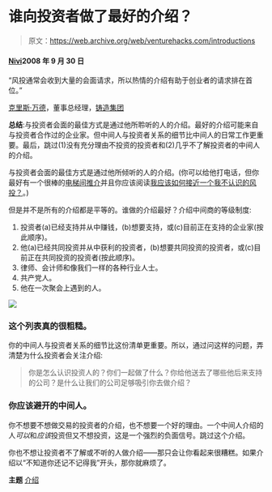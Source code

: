 # 谁向投资者做了最好的介绍？

> 原文：<https://web.archive.org/web/venturehacks.com/introductions>

#### [Nivi](/web/20221208101008/https://venturehacks.com/about)2008 年 9 月 30 日

“风投通常会收到大量的会面请求，所以热情的介绍有助于创业者的请求排在首位。”

[克里斯·万德](https://web.archive.org/web/20221208101008/http://www.askthevc.com/blog/archives/2008/08/how-should-i-ap.php)，董事总经理，[铸造集团](https://web.archive.org/web/20221208101008/http://foundrygroup.com/)

**总结**:与投资者会面的最佳方式是通过他所聆听的人的介绍。最好的介绍可能来自与投资者合作过的企业家。但中间人与投资者关系的细节比中间人的日常工作更重要。最后，跳过(1)没有充分理由不投资的投资者和(2)几乎不了解投资者的中间人的介绍。

与投资者会面的最佳方式是通过他所倾听的人的介绍。(你可以给他打电话，但你最好有一个很棒的[电梯间推介](/web/20221208101008/https://venturehacks.com/articles/elevator-pitch)并且你应该阅读[我应该如何接近一个我不认识的风投？](https://web.archive.org/web/20221208101008/http://www.askthevc.com/blog/archives/2008/08/how-should-i-ap.php)。)

但是并不是所有的介绍都是平等的。谁做的介绍最好？介绍中间商的等级制度:

1.  投资者(a)已经支持并从中赚钱，(b)想要支持，或(c)目前正在支持的企业家(按此顺序)。
2.  他(a)已经共同投资并从中获利的投资者，(b)想要共同投资的投资者，或(c)目前正在共同投资的投资者(按此顺序)。
3.  律师、会计师和像我们一样的各种行业人士。
4.  共产党人。
5.  他在一次聚会上遇到的人。

[![](img/4dc46649db12f98e892c6defa94d5f3b.png)](https://web.archive.org/web/20221208101008/http://splicd.com/zOydN3Z-PC4/218/233)

### 这个列表真的很粗糙。

你的中间人与投资者关系的细节比这份清单更重要。所以，通过问这样的问题，弄清楚为什么投资者会关注介绍:

> 你是怎么认识投资人的？你们一起做了什么？你给他送去了哪些他后来支持的公司？是什么让我们的公司足够吸引你去做介绍？

### 你应该避开的中间人。

你不想要不想做交易的投资者的介绍，也不想要一个好的理由。一个中间人介绍的人*可以*和*应该*投资但又不想投资，这是一个强烈的负面信号。跳过这个介绍。

你也不想让投资者不了解或不听的人做介绍——那只会让你看起来很糟糕。如果介绍以“不知道你还记不记得我”开头，那你就麻烦了。

**主题** [介绍](https://web.archive.org/web/20221208101008/https://venturehacks.com/topics/introductions)